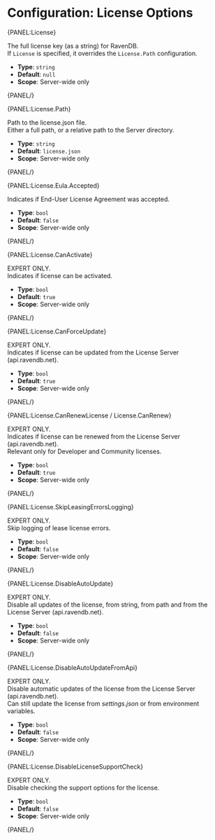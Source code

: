 # Configuration: License Options

{PANEL:License}

The full license key (as a string) for RavenDB.  
If `License` is specified, it overrides the `License.Path` configuration.

- **Type**: `string`
- **Default**: `null`
- **Scope**: Server-wide only

{PANEL/}

{PANEL:License.Path}

Path to the license.json file.  
Either a full path, or a relative path to the Server directory.  

- **Type**: `string`
- **Default**: `license.json`
- **Scope**: Server-wide only

{PANEL/}

{PANEL:License.Eula.Accepted}

Indicates if End-User License Agreement was accepted.

- **Type**: `bool`
- **Default**: `false`
- **Scope**: Server-wide only

{PANEL/}

{PANEL:License.CanActivate}

EXPERT ONLY.  
Indicates if license can be activated.  

- **Type**: `bool`
- **Default**: `true`
- **Scope**: Server-wide only

{PANEL/}

{PANEL:License.CanForceUpdate}

EXPERT ONLY.  
Indicates if license can be updated from the License Server (api.ravendb.net).

- **Type**: `bool`
- **Default**: `true`
- **Scope**: Server-wide only

{PANEL/}

{PANEL:License.CanRenewLicense / License.CanRenew}

EXPERT ONLY.  
Indicates if license can be renewed from the License Server (api.ravendb.net).  
Relevant only for Developer and Community licenses.

- **Type**: `bool`
- **Default**: `true`
- **Scope**: Server-wide only

{PANEL/}

{PANEL:License.SkipLeasingErrorsLogging}

EXPERT ONLY.  
Skip logging of lease license errors.

- **Type**: `bool`
- **Default**: `false`
- **Scope**: Server-wide only

{PANEL/}

{PANEL:License.DisableAutoUpdate}

EXPERT ONLY.  
Disable all updates of the license, from string, from path and from the License Server (api.ravendb.net). 

- **Type**: `bool`
- **Default**: `false`
- **Scope**: Server-wide only

{PANEL/}

{PANEL:License.DisableAutoUpdateFromApi}

EXPERT ONLY.  
Disable automatic updates of the license from the License Server (api.ravendb.net).  
Can still update the license from _settings.json_ or from environment variables.  

- **Type**: `bool`
- **Default**: `false`
- **Scope**: Server-wide only

{PANEL/}

{PANEL:License.DisableLicenseSupportCheck}

EXPERT ONLY.  
Disable checking the support options for the license.

- **Type**: `bool`
- **Default**: `false`
- **Scope**: Server-wide only

{PANEL/}


